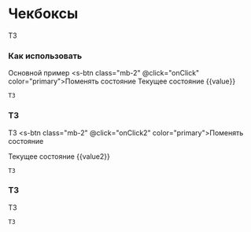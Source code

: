 # Чекбоксы

ТЗ

### Как использовать
Основной пример
<s-btn class="mb-2" @click="onClick" color="primary">Поменять состояние</s-btn>
<s-form-check type="checkbox" label="Мой первый чекбокс" v-model="value"/>
<s-form-check type="radio" label="Моя первая радиокнопка" v-model="value" :valid="value"/>
<s-form-label>Текущее состояние {{value}}</s-form-label>

``` vue
ТЗ
```

### ТЗ
ТЗ
<s-btn class="mb-2" @click="onClick2" color="primary">Поменять состояние</s-btn>
<div>
    <s-form-btn-check class="me-2" color="primary" type="checkbox" label="Мой первый чекбокс" v-model="value2" outline/>
    <s-form-btn-check color="primary" type="radio" label="Моя первая радиокнопка" v-model="value2" :valid="value2" outline/>
</div>

<s-form-label>Текущее состояние {{value2}}</s-form-label>

``` vue
ТЗ
```

### ТЗ
ТЗ
<div>
    <s-form-switch class="mb-2" label="Мой первый переключатель"/>
    <s-form-switch class="mb-2" label="Мой первый переключатель" disabled/>
</div>

``` vue
ТЗ
```

<script>
export default {
    data() {
        return {
            value: false,
            value2: false,
        }
    },
    methods: {
        onClick() {
            this.value = !this.value;
        },
        onClick2() {
            this.value2 = !this.value2;
        }
    }
}
</script>
